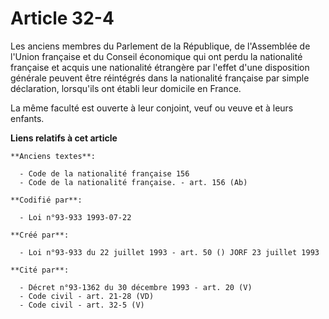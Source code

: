 # Article 32-4

Les anciens membres du Parlement de la République, de l'Assemblée de l'Union française et du Conseil économique qui ont perdu
la nationalité française et acquis une nationalité étrangère par l'effet d'une disposition générale peuvent être réintégrés
dans la nationalité française par simple déclaration, lorsqu'ils ont établi leur domicile en France.

La même faculté est ouverte à leur conjoint, veuf ou veuve et à leurs enfants.

**Liens relatifs à cet article**

	**Anciens textes**:

	  - Code de la nationalité française 156
	  - Code de la nationalité française. - art. 156 (Ab)

	**Codifié par**:

	  - Loi n°93-933 1993-07-22

	**Créé par**:

	  - Loi n°93-933 du 22 juillet 1993 - art. 50 () JORF 23 juillet 1993

	**Cité par**:

	  - Décret n°93-1362 du 30 décembre 1993 - art. 20 (V)
	  - Code civil - art. 21-28 (VD)
	  - Code civil - art. 32-5 (V)
